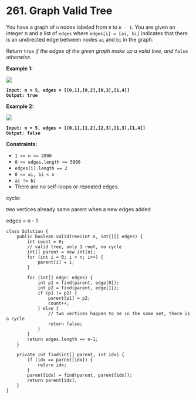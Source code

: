 # 261. Graph Valid Tree

You have a graph of `n` nodes labeled from `0` to `n - 1`. You are given an integer n and a list of `edges` where `edges[i] = [ai, bi]` indicates that there is an undirected edge between nodes `ai` and `bi` in the graph.

Return `true` _if the edges of the given graph make up a valid tree, and_ `false` _otherwise_.

&#x20;

**Example 1:**

![](https://assets.leetcode.com/uploads/2021/03/12/tree1-graph.jpg)

<pre><code><strong>Input: n = 5, edges = [[0,1],[0,2],[0,3],[1,4]]
</strong><strong>Output: true
</strong></code></pre>

**Example 2:**

![](https://assets.leetcode.com/uploads/2021/03/12/tree2-graph.jpg)

<pre><code><strong>Input: n = 5, edges = [[0,1],[1,2],[2,3],[1,3],[1,4]]
</strong><strong>Output: false
</strong></code></pre>

&#x20;

**Constraints:**

* `1 <= n <= 2000`
* `0 <= edges.length <= 5000`
* `edges[i].length == 2`
* `0 <= ai, bi < n`
* `ai != bi`
* There are no self-loops or repeated edges.

cycle:&#x20;

two vertices already same parent when a new edges added

edges = n - 1



```
class Solution {
    public boolean validTree(int n, int[][] edges) {
        int count = 0;
        // valid tree, only 1 root, no cycle
        int[] parent = new int[n];
        for (int i = 0; i < n; i++) {
            parent[i] = i;
        }

        for (int[] edge: edges) {
            int p1 = find(parent, edge[0]);
            int p2 = find(parent, edge[1]);
            if (p1 != p2) {
                parent[p1] = p2;
                count++;
            } else {
                // two vertices happen to be in the same set, there is a cycle
                return false;
            }
        }
        return edges.length == n-1;
    }

    private int find(int[] parent, int idx) {
        if (idx == parent[idx]) {
            return idx;
        }
        parent[idx] = find(parent, parent[idx]);
        return parent[idx];
    }
}
```
